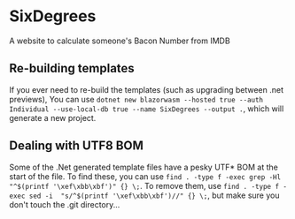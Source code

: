 # SixDegrees

A website to calculate someone's Bacon Number from IMDB


## Re-building templates

If you ever need to re-build the templates (such as upgrading between .net 
previews), You can use `dotnet new blazorwasm --hosted true --auth Individual --use-local-db true --name SixDegrees --output .`, which will generate a new project.

## Dealing with UTF8 BOM

Some of the .Net generated template files have a pesky UTF* BOM at the start of the file. To find these, you can use `find . -type f -exec grep -Hl "^$(printf '\xef\xbb\xbf')" {} \;`. To remove them, use `find . -type f -exec sed -i  "s/^$(printf '\xef\xbb\xbf')//" {} \;`, but make sure you don't touch the .git directory...
